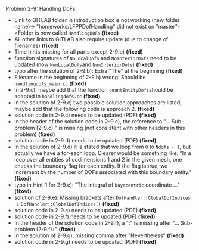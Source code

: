 Problem 2-9: Handling DoFs

- Link to GITLAB folder in introduction box is not working (new folder name)->
"homeworks/LFPPDofHandling" did not exist on "master"->Folder is now called `HandlingDOFs` **(fixed)**
- All other links to GITLAB also require update (due to change of filenames) **(fixed)**
- Time hints missing for all parts except 2-9.b) **(fixed)**
- function signatures of `NoLocalDofs` and `NoInteriorDofs` need to be updated (now `NumLocalDofs`and `NumInteriorDofs`) **(fixed)**
- typo after the solution of 2-9.b): Extra "The" at the beginning **(fixed)**
- Filename in the beginning of 2-9.b) wrong: Should be `handlingdofs_main.cc` **(fixed)**
- in 2-9.c), maybe add that the function `countEntityDofs`should be adapted in `handlingdofs.cc` **(fixed)**
- in the solution of 2-9.c) two possible solution approaches are listed, maybe add that the following code is approach 2. **(fixed)**
- solution code in 2-9.c) needs to be updated (PDF) **(fixed)**
- In the header of the solution code in 2-9.c), the reference to "... Sub-problem (2-9.c):" is missing (not consistent with other headers in this problem) **(fixed)**
- solution code in 2-9.d) needs to be updated (PDF) **(fixed)**
- In the solution of 2-9.d) it is stated that we loop from `0` to `Ndofs - 1`, but actually we have a for-each loop. Clearer would be something like: "In a loop over all entities of codimensions 1 and 2 in the given mesh, one checks the boundary flag for each entity. If the flag is true, we increment by the number of DOFs associated with this boundary entity." **(fixed)**
- typo in Hint-1 for 2-9.e): "The integral of `bayrcentric` coordinate ..." **(fixed)**
- solution of 2-9.e): Missing brackets after `DofHandler::GlobalDofIndices` -> `DofHandler::GlobalDofIndices()` **(fixed)**
- solution code in 2-9.e) needs to be updated (PDF) **(fixed)**
- solution code in 2-9.f) needs to be updated (PDF) **(fixed)**
- In the header of the solution code in 2-9.f), a ":" is missing after "... Sub-problem (2-9.f)`:`" **(fixed)**
- In the solution of 2-9.g), missing comma after "Nevertheless" **(fixed)**
- solution code in 2-9.g) needs to be updated (PDF) **(fixed)**

